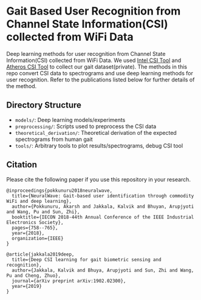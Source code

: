 # Gait Based User Recognition from Channel State Information(CSI) collected from WiFi Data
Deep learning methods for user recognition from Channel State Information(CSI) collected from WiFi Data. We used [Intel CSI Tool](https://dhalperi.github.io/linux-80211n-csitool/) and [Atheros CSI Tool](https://github.com/kdkalvik/Atheros-CSI-Tool) to collect our gait dataset(private). The methods in this repo convert CSI data to spectrograms and use deep learning methods for user recognition. Refer to the publications listed below for further details of the method.

## Directory Structure
- `models/`: Deep learning models/experiments
- `preprocessing/`: Scripts used to preprocess the CSI data
- `theoretical_derivation/`: Theoretical derivation of the expected spectrograms from human gait
- `tools/`: Arbitrary tools to plot results/spectrograms, debug CSI tool

## Citation
Please cite the following paper if you use this repository in your research.
```
@inproceedings{pokkunuru2018neuralwave,
  title={NeuralWave: Gait-based user identification through commodity WiFi and deep learning},
  author={Pokkunuru, Akarsh and Jakkala, Kalvik and Bhuyan, Arupjyoti and Wang, Pu and Sun, Zhi},
  booktitle={IECON 2018-44th Annual Conference of the IEEE Industrial Electronics Society},
  pages={758--765},
  year={2018},
  organization={IEEE}
}

@article{jakkala2019deep,
  title={Deep CSI learning for gait biometric sensing and recognition},
  author={Jakkala, Kalvik and Bhuya, Arupjyoti and Sun, Zhi and Wang, Pu and Cheng, Zhuo},
  journal={arXiv preprint arXiv:1902.02300},
  year={2019}
}
```
